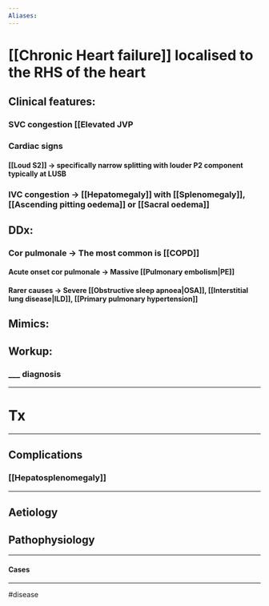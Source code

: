 ```yaml
---
Aliases:
---
```

# [[Chronic Heart failure]] localised to the RHS of the heart
## Clinical features:
### SVC congestion [[Elevated JVP
### Cardiac signs
#### [[Loud S2]] -> specifically narrow splitting with louder P2 component typically at LUSB
### IVC congestion -> [[Hepatomegaly]] with [[Splenomegaly]], [[Ascending pitting oedema]] or [[Sacral oedema]]

## DDx:
### Cor pulmonale -> The most common is [[COPD]]
#### Acute onset cor pulmonale -> Massive [[Pulmonary embolism|PE]]
#### Rarer causes -> Severe [[Obstructive sleep apnoea|OSA]], [[Interstitial lung disease|ILD]], [[Primary pulmonary hypertension]]
#### 
## Mimics:
###
## Workup:
### ___ diagnosis
---
# Tx

---
## Complications
### [[Hepatosplenomegaly]]

---
## Aetiology
## Pathophysiology

---
#### Cases


---
#disease 